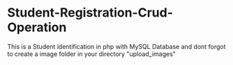 # Student-Registration-Crud-Operation
This is a Student identification in php with MySQL Database
and dont forgot to create a image folder in your directory "upload_images"

